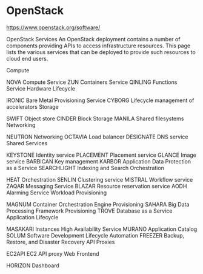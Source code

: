 # OpenStack

https://www.openstack.org/software/

OpenStack Services
An OpenStack deployment contains a number of components providing APIs to access infrastructure resources. This page lists the various services that can be deployed to provide such resources to cloud end users.

Compute

NOVA
Compute Service
ZUN
Containers Service
QINLING
Functions Service
Hardware Lifecycle

IRONIC
Bare Metal Provisioning Service
CYBORG
Lifecycle management of accelerators
Storage

SWIFT
Object store
CINDER
Block Storage
MANILA
Shared filesystems
Networking

NEUTRON
Networking
OCTAVIA
Load balancer
DESIGNATE
DNS service
Shared Services

KEYSTONE
Identity service
PLACEMENT
Placement service
GLANCE
Image service
BARBICAN
Key management
KARBOR
Application Data Protection as a Service
SEARCHLIGHT
Indexing and Search
Orchestration

HEAT
Orchestration
SENLIN
Clustering service
MISTRAL
Workflow service
ZAQAR
Messaging Service
BLAZAR
Resource reservation service
AODH
Alarming Service
Workload Provisioning

MAGNUM
Container Orchestration Engine Provisioning
SAHARA
Big Data Processing Framework Provisioning
TROVE
Database as a Service
Application Lifecycle

MASAKARI
Instances High Availability Service
MURANO
Application Catalog
SOLUM
Software Development Lifecycle Automation
FREEZER
Backup, Restore, and Disaster Recovery
API Proxies

EC2API
EC2 API proxy
Web Frontend

HORIZON
Dashboard